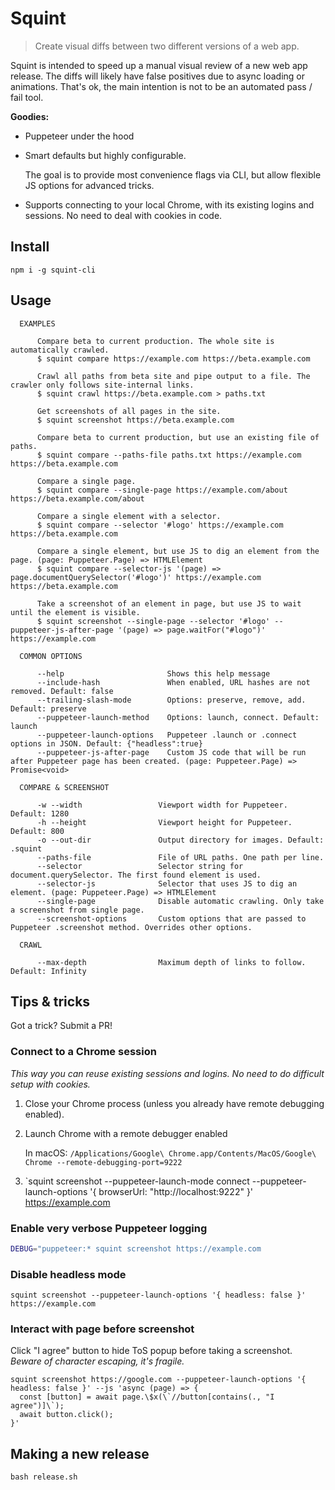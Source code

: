 # Squint

> Create visual diffs between two different versions of a web app.

Squint is intended to speed up a manual visual review of a new web app release.
The diffs will likely have false positives due to async loading or animations.
That's ok, the main intention is not to be an automated pass / fail tool.

**Goodies:**

* Puppeteer under the hood
* Smart defaults but highly configurable.

    The goal is to provide most convenience flags via CLI, but allow flexible JS options for advanced tricks.

* Supports connecting to your local Chrome, with its existing logins and sessions. No need to deal with cookies in code.

## Install

`npm i -g squint-cli`

## Usage

```
  EXAMPLES

      Compare beta to current production. The whole site is automatically crawled.
      $ squint compare https://example.com https://beta.example.com

      Crawl all paths from beta site and pipe output to a file. The crawler only follows site-internal links.
      $ squint crawl https://beta.example.com > paths.txt

      Get screenshots of all pages in the site.
      $ squint screenshot https://beta.example.com

      Compare beta to current production, but use an existing file of paths.
      $ squint compare --paths-file paths.txt https://example.com https://beta.example.com

      Compare a single page.
      $ squint compare --single-page https://example.com/about https://beta.example.com/about

      Compare a single element with a selector.
      $ squint compare --selector '#logo' https://example.com https://beta.example.com

      Compare a single element, but use JS to dig an element from the page. (page: Puppeteer.Page) => HTMLElement
      $ squint compare --selector-js '(page) => page.documentQuerySelector('#logo')' https://example.com https://beta.example.com

      Take a screenshot of an element in page, but use JS to wait until the element is visible.
      $ squint screenshot --single-page --selector '#logo' --puppeteer-js-after-page '(page) => page.waitFor("#logo")' https://example.com

  COMMON OPTIONS

      --help                       Shows this help message
      --include-hash               When enabled, URL hashes are not removed. Default: false
      --trailing-slash-mode        Options: preserve, remove, add. Default: preserve
      --puppeteer-launch-method    Options: launch, connect. Default: launch
      --puppeteer-launch-options   Puppeteer .launch or .connect options in JSON. Default: {"headless":true}
      --puppeteer-js-after-page    Custom JS code that will be run after Puppeteer page has been created. (page: Puppeteer.Page) => Promise<void>

  COMPARE & SCREENSHOT

      -w --width                 Viewport width for Puppeteer. Default: 1280
      -h --height                Viewport height for Puppeteer. Default: 800
      -o --out-dir               Output directory for images. Default: .squint
      --paths-file               File of URL paths. One path per line.
      --selector                 Selector string for document.querySelector. The first found element is used.
      --selector-js              Selector that uses JS to dig an element. (page: Puppeteer.Page) => HTMLElement
      --single-page              Disable automatic crawling. Only take a screenshot from single page.
      --screenshot-options       Custom options that are passed to Puppeteer .screenshot method. Overrides other options.

  CRAWL

      --max-depth                Maximum depth of links to follow. Default: Infinity
```

## Tips & tricks

Got a trick? Submit a PR!

### Connect to a Chrome session

*This way you can reuse existing sessions and logins. No need to do difficult setup with cookies.*

1. Close your Chrome process (unless you already have remote debugging enabled).
2. Launch Chrome with a remote debugger enabled

    In macOS: `/Applications/Google\ Chrome.app/Contents/MacOS/Google\ Chrome --remote-debugging-port=9222`

3. `squint screenshot --puppeteer-launch-mode connect --puppeteer-launch-options '{ browserUrl: "http://localhost:9222" }' https://example.com


### Enable very verbose Puppeteer logging

```bash
DEBUG="puppeteer:* squint screenshot https://example.com
```

### Disable headless mode

```
squint screenshot --puppeteer-launch-options '{ headless: false }' https://example.com
```

### Interact with page before screenshot

Click "I agree" button to hide ToS popup before taking a screenshot. *Beware of character escaping, it's fragile.*

```
squint screenshot https://google.com --puppeteer-launch-options '{ headless: false }' --js 'async (page) => {
  const [button] = await page.\$x(\`//button[contains(., "I agree")]\`);
  await button.click();
}'
```



## Making a new release

```
bash release.sh
```